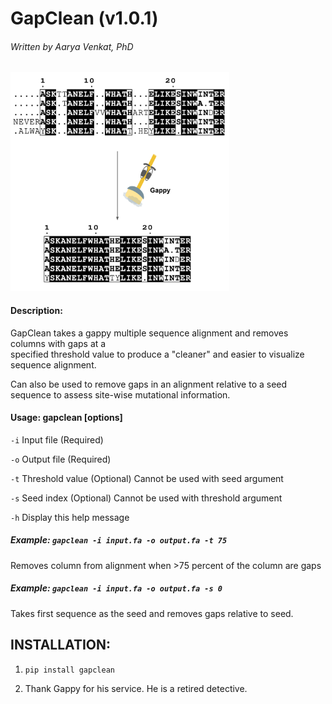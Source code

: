 # GapClean (v1.0.1) 
###### Written by Aarya Venkat, PhD
<img src="gapclean.png" width="350">

#### Description:  
GapClean takes a gappy multiple sequence alignment and removes columns with gaps at a  
specified threshold value to produce a "cleaner" and easier to visualize sequence alignment.

Can also be used to remove gaps in an alignment relative to a seed sequence to assess site-wise mutational
information.  

#### Usage: gapclean [options]

   `-i`   Input file       (Required)

   `-o`   Output file      (Required)

   `-t`   Threshold value  (Optional) Cannot be used with seed argument

   `-s`   Seed index       (Optional) Cannot be used with threshold argument

   `-h`   Display this help message


#####  Example: `gapclean -i input.fa -o output.fa -t 75` 
Removes column from alignment when >75 percent of the column are gaps 

#####  Example: `gapclean -i input.fa -o output.fa -s 0` 
Takes first sequence as the seed and removes gaps relative to seed.

  
  
## INSTALLATION:

1. `pip install gapclean`

2. Thank Gappy for his service. He is a retired detective.
